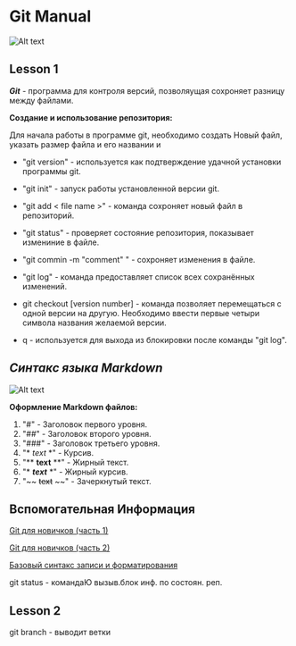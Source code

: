 # Git Manual 

![Alt text](https://www.20i.com/blog/wp-content/uploads/2022/08/git-blog-header.png "a title")

## Lesson 1 
***Git*** - программа для контроля версий, позволяущая сохроняет разницу между файлами. 

**Создание и использование репозитория:**

Для начала работы в программе git, необходимо создать Новый файл, указать размер файла и его названии и 

- "git version" - используется как подтверждение удачной установки программы git. 

- "git init" - запуск работы установленной версии git.

- "git add < file name >" - команда сохроняет новый файл в репозиторий. 

- "git status" - проверяет состояние репозитория, показывает измениние в файле. 

- "git commin -m "comment" " - сохроняет изменения в файле. 

- "git log" - команда предоставляет список всех сохранённых изменений.  

- git checkout [version number] - команда позволяет перемещаться с одной версии на другую. Необходимо ввести первые четыри символа названия желаемой версии. 

- q - используется для выхода из блокировки после команды "git log".


## ***Синтакс языка Markdown***

![Alt text](https://serokell.io/files/pm/pmzzkh71.Markdown_markup_language_pic1.jpg "a title")

**Оформление Markdown файлов:**

1. "#" - Заголовок первого уровня. 
2. "##" - Заголовок второго уровня. 
3. "###" - Заголовок третьего уровня.
4. "* *text* *" - Курсив.
5. "** **text** **" - Жирный текст.
6. "* ***text*** *" - Жирный курсив. 
7. "~~ ~~text~~ ~~" - Зачеркнутый текст.

## Вспомогательная Информация

[Git для новичков (часть 1)](https://habr.com/ru/articles/541258/)

[Git для новичков (часть 2)](https://habr.com/ru/articles/542616/)

[Базовый синтакс записи и форматирования](https://docs.github.com/ru/get-started/writing-on-github/getting-started-with-writing-and-formatting-on-github/basic-writing-and-formatting-syntax)

git status - командаЮ вызыв.блок инф. по состоян. реп.
## Lesson 2
git branch - выводит ветки